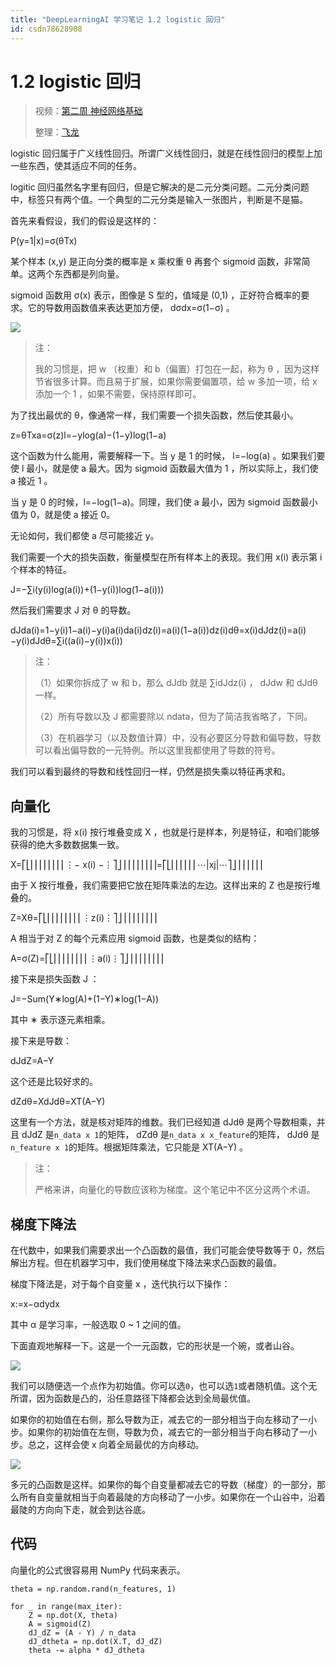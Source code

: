 ```yaml
---
title: "DeepLearningAI 学习笔记 1.2 logistic 回归"
id: csdn78628908
---
```


# 1.2 logistic 回归

> 视频：[第二周 神经网络基础](https://mooc.study.163.com/learn/deeplearning_ai-2001281002?tid=2001392029)
> 
> 整理：[飞龙](https://github.com/wizardforcel)

logistic 回归属于广义线性回归。所谓广义线性回归，就是在线性回归的模型上加一些东西，使其适应不同的任务。

logitic 回归虽然名字里有回归，但是它解决的是二元分类问题。二元分类问题中，标签只有两个值。一个典型的二元分类是输入一张图片，判断是不是猫。

首先来看假设，我们的假设是这样的：

P(y=1|x)=σ(θTx)

某个样本 (x,y)  是正向分类的概率是 x  乘权重 <nobr>θ</nobr> 再套个 sigmoid 函数，非常简单。这两个东西都是列向量。

sigmoid 函数用 σ(x)  表示，图像是 S 型的，值域是 (0,1) ，正好符合概率的要求。它的导数用函数值来表达更加方便， dσdx=σ(1−σ) 。

![](../img/0e54193a766f8b0e3f8a230f3dca49b1.png)

> 注：
> 
> 我的习惯是，把 w （权重）和 <nobr>b</nobr>（偏置）打包在一起，称为 θ ，因为这样节省很多计算。而且易于扩展，如果你需要偏置项，给 w  多加一项，给 <nobr>x</nobr> 添加一个 1 ，如果不需要，保持原样即可。

为了找出最优的 <nobr>θ</nobr>，像通常一样，我们需要一个损失函数，然后使其最小。

z=θTxa=σ(z)l=−ylog(a)−(1−y)log(1−a)

这个函数为什么能用，需要解释一下。当 y  是 <nobr>1</nobr> 的时候， l=−log(a) 。如果我们要使 l  最小，就是使 <nobr>a</nobr> 最大。因为 sigmoid 函数最大值为 1 ，所以实际上，我们使 <nobr>a</nobr> 接近 1 。

当 <nobr>y</nobr> 是 0  的时候，<nobr>l=−log(1−a)</nobr>。同理，我们使 a  最小，因为 sigmoid 函数最小值为 <nobr>0</nobr>，就是使 a  接近 <nobr>0</nobr>。

无论如何，我们都使 a  尽可能接近 <nobr>y</nobr>。

我们需要一个大的损失函数，衡量模型在所有样本上的表现。我们用 x(i)  表示第 i  个样本的特征。

<nobr>J=−∑i(y(i)log(a(i))+(1−y(i))log(1−a(i)))</nobr>

然后我们需要求 J  对 <nobr>θ</nobr> 的导数。

dJda(i)=1−y(i)1−a(i)−y(i)a(i)da(i)dz(i)=a(i)(1−a(i))dz(i)dθ=x(i)dJdz(i)=a(i)−y(i)dJdθ=∑i((a(i)−y(i))x(i))

> 注：
> 
> （1）如果你拆成了 w  和 <nobr>b</nobr>，那么 dJdb  就是 ∑idJdz(i) ， dJdw  和 dJdθ  一样。
> 
> （2）所有导数以及 J  都需要除以 <nobr>ndata</nobr>，但为了简洁我省略了，下同。
> 
> （3）在机器学习（以及数值计算）中，没有必要区分导数和偏导数，导数可以看出偏导数的一元特例。所以这里我都使用了导数的符号。

我们可以看到最终的导数和线性回归一样，仍然是损失乘以特征再求和。

## 向量化

我的习惯是，将 x(i)  按行堆叠变成 X ，也就是行是样本，列是特征，和咱们能够获得的绝大多数数据集一致。

<nobr>X=⎡⎣⎢⎢⎢⎢⎢⎢⎢⎢⋮− x(i) −⋮⎤⎦⎥⎥⎥⎥⎥⎥⎥⎥=⎡⎣⎢⎢⎢⎢⎢⎢⋯|xj|⋯⎤⎦⎥⎥⎥⎥⎥⎥</nobr>

由于 X  按行堆叠，我们需要把它放在矩阵乘法的左边。这样出来的 <nobr>Z</nobr> 也是按行堆叠的。

Z=Xθ=⎡⎣⎢⎢⎢⎢⎢⎢⎢⎢⋮z(i)⋮⎤⎦⎥⎥⎥⎥⎥⎥⎥⎥

A  相当于对 <nobr>Z</nobr> 的每个元素应用 sigmoid 函数，也是类似的结构：

A=σ(Z)=⎡⎣⎢⎢⎢⎢⎢⎢⎢⎢⋮a(i)⋮⎤⎦⎥⎥⎥⎥⎥⎥⎥⎥

接下来是损失函数 J ：

<nobr>J=−Sum(Y∗log(A)+(1−Y)∗log(1−A))</nobr>

其中 ∗  表示逐元素相乘。

接下来是导数：

dJdZ=A−Y

这个还是比较好求的。

dZdθ=XdJdθ=XT(A−Y)

这里有一个方法，就是核对矩阵的维数。我们已经知道 dJdθ  是两个导数相乘，并且 dJdZ  是`n_data x 1`的矩阵， dZdθ  是`n_data x x_feature`的矩阵， dJdθ  是`n_feature x 1`的矩阵。根据矩阵乘法，它只能是 XT(A−Y) 。

> 注：
> 
> 严格来讲，向量化的导数应该称为梯度。这个笔记中不区分这两个术语。

## 梯度下降法

在代数中，如果我们需要求出一个凸函数的最值，我们可能会使导数等于 0，然后解出方程。但在机器学习中，我们使用梯度下降法来求凸函数的最值。

梯度下降法是，对于每个自变量 x ，迭代执行以下操作：

<nobr>x:=x−αdydx</nobr>

其中 α  是学习率，一般选取 0 ~ 1 之间的值。

下面直观地解释一下。这是一个一元函数，它的形状是一个碗，或者山谷。

![](../img/ae611d86c175a89b642cbd054e835e31.png)

我们可以随便选一个点作为初始值。你可以选`0`，也可以选`1`或者随机值。这个无所谓，因为函数是凸的，沿任意路径下降都会达到全局最优值。

如果你的初始值在右侧，那么导数为正，减去它的一部分相当于向左移动了一小步。如果你的初始值在左侧，导数为负，减去它的一部分相当于向右移动了一小步。总之，这样会使 x <script type="math/tex" id="MathJax-Element-69">x</script> 向着全局最优的方向移动。

![](../img/c671c7de9e58e3b4af2964c5405c485b.png)

多元的凸函数是这样。如果你的每个自变量都减去它的导数（梯度）的一部分，那么所有自变量就相当于向着最陡的方向移动了一小步。如果你在一个山谷中，沿着最陡的方向向下走，就会到达谷底。

## 代码

向量化的公式很容易用 NumPy 代码来表示。

```
theta = np.random.rand(n_features, 1)

for _ in range(max_iter):
    Z = np.dot(X, theta)
    A = sigmoid(Z)
    dJ_dZ = (A - Y) / n_data
    dJ_dtheta = np.dot(X.T, dJ_dZ)
    theta -= alpha * dJ_dtheta
```